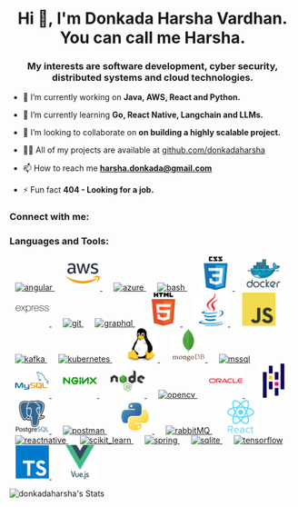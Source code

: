 <h1 align="center">Hi 👋, I'm Donkada Harsha Vardhan. You can call me Harsha.</h1>
<h3 align="center">My interests are software development, cyber security, distributed systems and cloud technologies.</h3>

- 🔭 I’m currently working on **Java, AWS, React and Python.**

- 🌱 I’m currently learning **Go, React Native, Langchain and LLMs.**

- 👯 I’m looking to collaborate on **on building a highly scalable project.**

- 👨‍💻 All of my projects are available at [github.com/donkadaharsha](github.com/donkadaharsha)

- 📫 How to reach me **harsha.donkada@gmail.com**

- ⚡ Fun fact **404 - Looking for a job.**

<h3 align="left">Connect with me:</h3>
<h3 align="left">Languages and Tools:</h3>
<p align="left">
  <a href="https://angular.io" target="_blank" rel="noreferrer" style="margin: 10px;">
    <img src="https://angular.io/assets/images/logos/angular/angular.svg" alt="angular" width="60" height="60"/>
  </a>
  <a href="https://aws.amazon.com" target="_blank" rel="noreferrer" style="margin: 10px;">
    <img src="https://raw.githubusercontent.com/devicons/devicon/master/icons/amazonwebservices/amazonwebservices-original-wordmark.svg" alt="aws" width="60" height="60"/>
  </a>
  <a href="https://azure.microsoft.com/en-in/" target="_blank" rel="noreferrer" style="margin: 10px;">
    <img src="https://www.vectorlogo.zone/logos/microsoft_azure/microsoft_azure-icon.svg" alt="azure" width="60" height="60"/>
  </a>
  <a href="https://www.gnu.org/software/bash/" target="_blank" rel="noreferrer" style="margin: 10px;">
    <img src="https://www.vectorlogo.zone/logos/gnu_bash/gnu_bash-icon.svg" alt="bash" width="60" height="60"/>
  </a>
  <a href="https://www.w3schools.com/css/" target="_blank" rel="noreferrer" style="margin: 10px;">
    <img src="https://raw.githubusercontent.com/devicons/devicon/master/icons/css3/css3-original-wordmark.svg" alt="css3" width="60" height="60"/>
  </a>
  <a href="https://www.docker.com/" target="_blank" rel="noreferrer" style="margin: 10px;">
    <img src="https://raw.githubusercontent.com/devicons/devicon/master/icons/docker/docker-original-wordmark.svg" alt="docker" width="60" height="60"/>
  </a>
  <a href="https://expressjs.com" target="_blank" rel="noreferrer" style="margin: 10px;">
    <img src="https://raw.githubusercontent.com/devicons/devicon/master/icons/express/express-original-wordmark.svg" alt="express" width="60" height="60"/>
  </a>
  <a href="https://git-scm.com/" target="_blank" rel="noreferrer" style="margin: 10px;">
    <img src="https://www.vectorlogo.zone/logos/git-scm/git-scm-icon.svg" alt="git" width="60" height="60"/>
  </a>
  <a href="https://graphql.org" target="_blank" rel="noreferrer" style="margin: 10px;">
    <img src="https://www.vectorlogo.zone/logos/graphql/graphql-icon.svg" alt="graphql" width="60" height="60"/>
  </a>
  <a href="https://www.w3.org/html/" target="_blank" rel="noreferrer" style="margin: 10px;">
    <img src="https://raw.githubusercontent.com/devicons/devicon/master/icons/html5/html5-original-wordmark.svg" alt="html5" width="60" height="60"/>
  </a>
  <a href="https://www.java.com" target="_blank" rel="noreferrer" style="margin: 10px;">
    <img src="https://raw.githubusercontent.com/devicons/devicon/master/icons/java/java-original.svg" alt="java" width="60" height="60"/>
  </a>
  <a href="https://developer.mozilla.org/en-US/docs/Web/JavaScript" target="_blank" rel="noreferrer" style="margin: 10px;">
    <img src="https://raw.githubusercontent.com/devicons/devicon/master/icons/javascript/javascript-original.svg" alt="javascript" width="60" height="60"/>
  </a>
  <a href="https://kafka.apache.org/" target="_blank" rel="noreferrer" style="margin: 10px;">
    <img src="https://www.vectorlogo.zone/logos/apache_kafka/apache_kafka-icon.svg" alt="kafka" width="60" height="60"/>
  </a>
  <a href="https://kubernetes.io" target="_blank" rel="noreferrer" style="margin: 10px;">
    <img src="https://www.vectorlogo.zone/logos/kubernetes/kubernetes-icon.svg" alt="kubernetes" width="60" height="60"/>
  </a>
  <a href="https://www.linux.org/" target="_blank" rel="noreferrer" style="margin: 10px;">
    <img src="https://raw.githubusercontent.com/devicons/devicon/master/icons/linux/linux-original.svg" alt="linux" width="60" height="60"/>
  </a>
  <a href="https://www.mongodb.com/" target="_blank" rel="noreferrer" style="margin: 10px;">
    <img src="https://raw.githubusercontent.com/devicons/devicon/master/icons/mongodb/mongodb-original-wordmark.svg" alt="mongodb" width="60" height="60"/>
  </a>
  <a href="https://www.microsoft.com/en-us/sql-server" target="_blank" rel="noreferrer" style="margin: 10px;">
    <img src="https://www.svgrepo.com/show/303229/microsoft-sql-server-logo.svg" alt="mssql" width="60" height="60"/>
  </a>
  <a href="https://www.mysql.com/" target="_blank" rel="noreferrer" style="margin: 10px;">
    <img src="https://raw.githubusercontent.com/devicons/devicon/master/icons/mysql/mysql-original-wordmark.svg" alt="mysql" width="60" height="60"/>
  </a>
  <a href="https://www.nginx.com" target="_blank" rel="noreferrer" style="margin: 10px;">
    <img src="https://raw.githubusercontent.com/devicons/devicon/master/icons/nginx/nginx-original.svg" alt="nginx" width="60" height="60"/>
  </a>
  <a href="https://nodejs.org" target="_blank" rel="noreferrer" style="margin: 10px;">
    <img src="https://raw.githubusercontent.com/devicons/devicon/master/icons/nodejs/nodejs-original-wordmark.svg" alt="nodejs" width="60" height="60"/>
  </a>
  <a href="https://opencv.org/" target="_blank" rel="noreferrer" style="margin: 10px;">
    <img src="https://www.vectorlogo.zone/logos/opencv/opencv-icon.svg" alt="opencv" width="60" height="60"/>
  </a>
  <a href="https://www.oracle.com/" target="_blank" rel="noreferrer" style="margin: 10px;">
    <img src="https://raw.githubusercontent.com/devicons/devicon/master/icons/oracle/oracle-original.svg" alt="oracle" width="60" height="60"/>
  </a>
  <a href="https://pandas.pydata.org/" target="_blank" rel="noreferrer" style="margin: 10px;">
    <img src="https://raw.githubusercontent.com/devicons/devicon/2ae2a900d2f041da66e950e4d48052658d850630/icons/pandas/pandas-original.svg" alt="pandas" width="60" height="60"/>
  </a>
  <a href="https://www.postgresql.org" target="_blank" rel="noreferrer" style="margin: 10px;">
    <img src="https://raw.githubusercontent.com/devicons/devicon/master/icons/postgresql/postgresql-original-wordmark.svg" alt="postgresql" width="60" height="60"/>
  </a>
  <a href="https://postman.com" target="_blank" rel="noreferrer" style="margin: 10px;">
    <img src="https://www.vectorlogo.zone/logos/getpostman/getpostman-icon.svg" alt="postman" width="60" height="60"/>
  </a>
  <a href="https://www.python.org" target="_blank" rel="noreferrer" style="margin: 10px;">
    <img src="https://raw.githubusercontent.com/devicons/devicon/master/icons/python/python-original.svg" alt="python" width="60" height="60"/>
  </a>
  <a href="https://www.rabbitmq.com" target="_blank" rel="noreferrer" style="margin: 10px;">
    <img src="https://www.vectorlogo.zone/logos/rabbitmq/rabbitmq-icon.svg" alt="rabbitMQ" width="60" height="60"/>
  </a>
  <a href="https://reactjs.org/" target="_blank" rel="noreferrer" style="margin: 10px;">
    <img src="https://raw.githubusercontent.com/devicons/devicon/master/icons/react/react-original-wordmark.svg" alt="react" width="60" height="60"/>
  </a>
  <a href="https://reactnative.dev/" target="_blank" rel="noreferrer" style="margin: 10px;">
    <img src="https://reactnative.dev/img/header_logo.svg" alt="reactnative" width="60" height="60"/>
  </a>
  <a href="https://scikit-learn.org/" target="_blank" rel="noreferrer" style="margin: 10px;">
    <img src="https://raw.githubusercontent.com/devicons/devicon/master/icons/scikit-learn/scikit-learn-original.svg" alt="scikit_learn" width="60" height="60"/>
  </a>
  <a href="https://spring.io/" target="_blank" rel="noreferrer" style="margin: 10px;">
    <img src="https://www.vectorlogo.zone/logos/springio/springio-icon.svg" alt="spring" width="60" height="60"/>
  </a>
  <a href="https://www.sqlite.org/" target="_blank" rel="noreferrer" style="margin: 10px;">
    <img src="https://www.vectorlogo.zone/logos/sqlite/sqlite-icon.svg" alt="sqlite" width="60" height="60"/>
  </a>
  <a href="https://www.tensorflow.org" target="_blank" rel="noreferrer" style="margin: 10px;">
    <img src="https://www.vectorlogo.zone/logos/tensorflow/tensorflow-icon.svg" alt="tensorflow" width="60" height="60"/>
  </a>
  <a href="https://www.typescriptlang.org/" target="_blank" rel="noreferrer" style="margin: 10px;">
    <img src="https://raw.githubusercontent.com/devicons/devicon/master/icons/typescript/typescript-original.svg" alt="typescript" width="60" height="60"/>
  </a>
  <a href="https://vuejs.org/" target="_blank" rel="noreferrer" style="margin: 10px;">
    <img src="https://raw.githubusercontent.com/devicons/devicon/master/icons/vuejs/vuejs-original-wordmark.svg" alt="vuejs" width="60" height="60"/>
  </a>
</p>



![donkadaharsha's Stats](https://github-readme-stats.vercel.app/api?username=donkadaharsha&theme=vue-dark&show_icons=true&hide_border=true&count_private=true)
